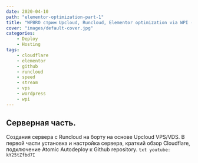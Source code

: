 ```yaml
---
date: 2020-04-10
path: "elementor-optimization-part-1"
title: "WPBRO стрим Upcloud, Runcloud, Elementor optimization via WPI - Часть 1"
cover: "images/default-cover.jpg"
categories: 
    - Deploy
    - Hosting
tags:
    - cloudflare
    - elementor
    - github
    - runcloud
    - speed
    - stream
    - vps
    - wordpress
    - wpi
---
```


## Серверная часть.
Создания сервера с Runcloud на борту на основе Upcloud VPS/VDS.
В первой части установка и настройка сервера, краткий обзор Cloudflare, 
подключение Atomic Autodeploy к Github repository.
`txt
youtube: kY25tZfbd7I
`
